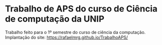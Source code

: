 # Trabalho de APS do curso de Ciência de computação da UNIP

Trabalho feito para o 1º semestre do curso de ciência da computação.
Implantação do site: https://rafaelmrg.github.io/TrabalhoAPS/
